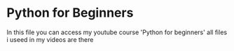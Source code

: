 # Python for Beginners

In this file you can access my youtube course 'Python for beginners'
all files i useed in my videos are there
